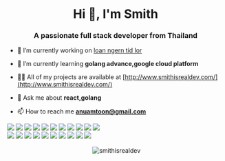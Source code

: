 <h1 align="center">Hi 👋, I'm Smith</h1>
<h3 align="center">A passionate full stack developer from Thailand</h3>


- 🔭 I’m currently working on [loan ngern tid lor](https://www.tidlor.com/en)

- 🌱 I’m currently learning **golang advance,google cloud platform**

- 👨‍💻 All of my projects are available at [http://www.smithisrealdev.com/](http://www.smithisrealdev.com/)

- 💬 Ask me about **react,golang**

- 📫 How to reach me **anuamtoon@gmail.com**
<p>
    <img src="https://img.shields.io/badge/-Go-%2300ADD8?style=flat-square&logo=goland&logoColor=white"/>
    <img src="https://img.shields.io/badge/-React-%230088CC?style=flat-square&logo=react&logoColor=white"/>
    <img src="https://img.shields.io/badge/-Next-%23000000?style=flat-square&logo=nextdotjs&logoColor=white"/>
    <img src="https://img.shields.io/badge/-Javascript-%23F7DF1E?style=flat-square&logo=javascript&logoColor=white"/>
    <img src="https://img.shields.io/badge/-Typescript-%233178C6?style=flat-square&logo=typescript&logoColor=white"/>
    <img src="https://img.shields.io/badge/-MongoDB-%2347A248?style=flat-square&logo=mongodb&logoColor=white"/>
    <img src="https://img.shields.io/badge/-MariaDB-%23003545?style=flat-square&logo=mariadb&logoColor=white"/>
    <img src="https://img.shields.io/badge/-Jenkins-%23D24939?style=flat-square&logo=jenkins&logoColor=white"/>
    <img src="https://img.shields.io/badge/-SonarLint-%23CB2029?style=flat-square&logo=sonarlint&logoColor=white"/>
    <img src="https://img.shields.io/badge/-SonarCloud-%23F3702A?style=flat-square&logo=sonarcloud&logoColor=white"/>
    <img src="https://img.shields.io/badge/-Coursera-%230056D2?style=flat-square&logo=coursera&logoColor=white"/>
   <br/>
    <img src="https://img.shields.io/badge/-Kafka-%23231F20?style=flat-square&logo=apachekafka&logoColor=white"/>
    <img src="https://img.shields.io/badge/-Vault-%23FFEC6E?style=flat-square&logo=vault&logoColor=white"/>
    <img src="https://img.shields.io/badge/-NewRelic-%231CE783?style=flat-square&logo=newrelic&logoColor=white"/>
    <img src="https://img.shields.io/badge/-Grafana-%23F46800?style=flat-square&logo=grafana&logoColor=white"/>
    <img src="https://img.shields.io/badge/-Docker-%232496ED?style=flat-square&logo=docker&logoColor=white"/>
    <img src="https://img.shields.io/badge/-Jira%20Software-%230052CC?style=flat-square&logo=jirasoftware&logoColor=white"/>
    <img src="https://img.shields.io/badge/-Github-181717?style=flat-square&logo=GitHub&logoColor=white"/>
    <img src="https://img.shields.io/badge/-Git-F44D27?style=flat-square&logo=Git&logoColor=white"/>
    <img src="https://img.shields.io/badge/-Postman-%23FF6C37?style=flat-square&logo=postman&logoColor=white"/>
    <img src="https://img.shields.io/badge/-Google%20Cloud-4285F4?style=flat-square&logo=Google%20Cloud&logoColor=white"/>
</p>
<p align="center">&nbsp;<img align="center" src="https://github-readme-stats.vercel.app/api?username=smithisrealdev&show_icons=true&locale=en" alt="smithisrealdev" /></p>
